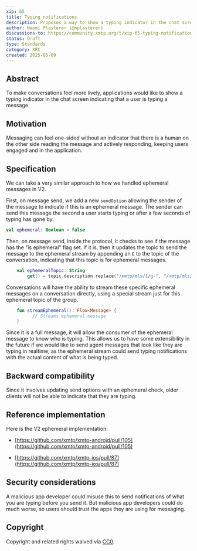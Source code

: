 ```yaml
---
xip: 65
title: Typing notifications
description: Proposes a way to show a typing indicator in the chat screen indicating that a user is typing a message
author: Naomi Plasterer (@nplasterer)
discussions-to: https://community.xmtp.org/t/xip-65-typing-notifications/929
status: Draft
type: Standards
category: XRC
created: 2025-05-09
---
```


## Abstract

To make conversations feel more lively, applications would like to show a typing indicator in the chat screen indicating that a user is typing a message.

## Motivation

Messaging can feel one-sided without an indicator that there is a human on the other side reading the message and actively responding, keeping users engaged and in the application.

## Specification

We can take a very similar approach to how we handled ephemeral messages in V2.

First, on message send, we add a new `sendOption` allowing the sender of the message to indicate if this is an ephemeral message. The sender can send this message the second a user starts typing or after a few seconds of typing has gone by.

```kotlin
val ephemeral: Boolean = false
```

Then, on message send, inside the protocol, it checks to see if the message has the "is ephemeral" flag set. If it is, then it updates the topic to send the message to the ephemeral stream by appending an `E` to the topic of the conversation, indicating that this topic is for ephemeral messages.

```kotlin
    val ephemeralTopic: String
        get() = topic.description.replace("/xmtp/mls/1/g-", "/xmtp/mls/1/gE-")
```

Conversations will have the ability to stream these specific ephemeral messages on a conversation directly, using a special stream just for this ephemeral topic of the group.

```kotlin
    fun streamEphemeral(): Flow<Message> {
          // Streams ephemeral message
    }
```

Since it is a full message, it will allow the consumer of the ephemeral message to know who is typing. This allows us to have some extensibility in the future if we would like to send agent messages that look like they are typing in realtime, as the ephemeral stream could send typing notifications with the actual content of what is being typed.

## Backward compatibility

Since it involves updating send options with an ephemeral check, older clients will not be able to indicate that they are typing.

## Reference implementation

Here is the V2 ephemeral implementation:

- [https://github.com/xmtp/xmtp-android/pull/105](https://github.com/xmtp/xmtp-android/pull/105)

- [https://github.com/xmtp/xmtp-ios/pull/87](https://github.com/xmtp/xmtp-ios/pull/87)

## Security considerations

A malicious app developer could misuse this to send notifications of what you are typing before you send it. But malicious app developers could do much worse, so users should trust the apps they are using for messaging.

## Copyright

Copyright and related rights waived via [CC0](https://creativecommons.org/publicdomain/zero/1.0/).
